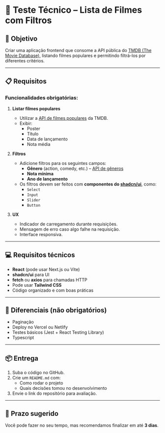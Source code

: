 # 🧪 Teste Técnico – Lista de Filmes com Filtros

## 🎯 Objetivo

Criar uma aplicação frontend que consome a API pública do [TMDB (The Movie Database)](https://developer.themoviedb.org/docs), listando filmes populares e permitindo filtrá-los por diferentes critérios.

---

## 📋 Requisitos

### Funcionalidades obrigatórias:

1. **Listar filmes populares**
   - Utilizar a [API de filmes populares](https://developer.themoviedb.org/reference/movie-popular-list) da TMDB.
   - Exibir:
     - Poster
     - Título
     - Data de lançamento
     - Nota média

2. **Filtros**
   - Adicione filtros para os seguintes campos:
     - **Gênero** (action, comedy, etc.) – [API de gêneros](https://developer.themoviedb.org/reference/genre-movie-list)
     - **Nota mínima**
     - **Ano de lançamento**
   - Os filtros devem ser feitos com **componentes do [shadcn/ui](https://ui.shadcn.com/)**, como:
     - `Select`
     - `Input`
     - `Slider`
     - `Button`

3. **UX**
   - Indicador de carregamento durante requisições.
   - Mensagem de erro caso algo falhe na requisição.
   - Interface responsiva.

---

## 💻 Requisitos técnicos

- **React** (pode usar Next.js ou Vite)
- **shadcn/ui** para UI
- **fetch** ou **axios** para chamadas HTTP
- Pode usar **Tailwind CSS**
- Código organizado e com boas práticas

---

## 🎯 Diferenciais (não obrigatórios)

- Paginação
- Deploy no Vercel ou Netlify
- Testes básicos (Jest + React Testing Library)
- Typescript

---

## 📦 Entrega

1. Suba o código no GitHub.
2. Crie um `README.md` com:
   - Como rodar o projeto
   - Quais decisões tomou no desenvolvimento
3. Envie o link do repositório para avaliação.

---

## 📅 Prazo sugerido

Você pode fazer no seu tempo, mas recomendamos finalizar em até **3 dias**.
